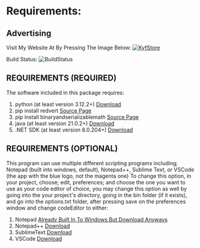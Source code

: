 # Requirements:

## Advertising

Visit My Website At By Pressing The Image Below:
[![KyfStore](https://developers.kyfstore.com/wp-content/uploads/2024/06/backup-e1717879615993.jpeg)](https://kyfstore.com)

Build Status:
![BuildStatus](https://img.shields.io/badge/build-beta_version_1.3.0-g)

## REQUIREMENTS (REQUIRED)

The software included in this package requires:
1. python (at least version 3.12.2+)         [Download](https://www.python.org/downloads/)
2. pip install redvert                       [Source Page](https://pypi.org/project/RedVert/)
3. pip install binaryandserializablemath     [Source Page](https://pypi.org/project/BinaryAndSerializableMath/)
4. java (at least version 21.0.2+)           [Download](https://www.java.com/en/download/)
5. .NET SDK (at least version 8.0.204+)      [Download](https://dotnet.microsoft.com/en-us/download/visual-studio-sdks)

## REQUIREMENTS (OPTIONAL)

This program can use multiple different scripting programs including; Notepad (built into windows, default), Notepad++, Sublime Text, or VSCode (the app with the blue logo, not the magenta one)
To change this option, in your project, choose; edit, preferences; and choose the one you want to use as your code editor of choice, you may change this option as well by going into the your project's directory, going in the bin folder (if it exists), and go into the options.txt folder, after pressing save on the preferences window and change codeEditor to either:

1. Notepad       [Already Built In To Windows But Download Anyways](https://apps.microsoft.com/detail/9msmlrh6lzf3?hl=en-US&gl=US)
2. Notepad++     [Download](https://notepad-plus-plus.org/downloads/)
3. SublimeText   [Download](https://www.sublimetext.com/download)
4. VSCode        [Download](https://code.visualstudio.com)